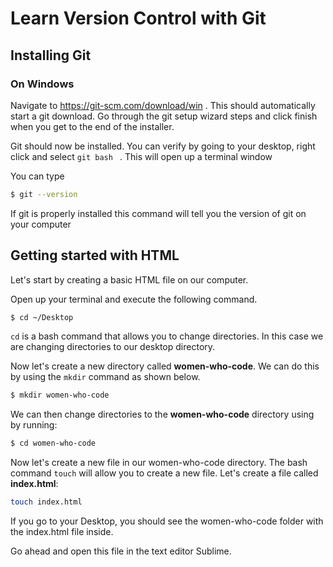 # Learn Version Control with Git

## Installing Git

### On Windows

Navigate to https://git-scm.com/download/win . This should automatically start a git download. Go through the git setup wizard steps and click finish when you get to the end of the installer.

Git should now be installed. You can verify by going to your desktop, right click and select ```git bash ``` . This will open up a terminal window

You can type

```bash
$ git --version
```

If git is properly installed this command will tell you the version of git on your computer

## Getting started with HTML

Let's start by creating a basic HTML file on our computer. 

Open up your terminal and execute the following command.

```bash
$ cd ~/Desktop
```

```cd``` is a bash command that allows you to change directories. In this case we are changing directories to our desktop directory.

Now let's create a new directory called **women-who-code**. We can do this by using the ```mkdir``` command as shown below.

```bash
$ mkdir women-who-code
```
We can then change directories to the **women-who-code** directory using by running:

```bash
$ cd women-who-code
```

Now let's create a new file in our women-who-code directory. The bash command ```touch``` will allow you to create a new file. Let's create a file called **index.html**:

```bash
touch index.html
```

If you go to your Desktop, you should see the women-who-code folder with the index.html file inside. 

Go ahead and open this file in the text editor Sublime.
